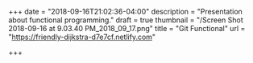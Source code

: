 +++
date = "2018-09-16T21:02:36-04:00"
description = "Presentation about functional programming."
draft = true
thumbnail = "/Screen Shot 2018-09-16 at 9.03.40 PM_2018_09_17.png"
title = "Git Functional"
url = "https://friendly-dijkstra-d7e7cf.netlify.com"

+++
